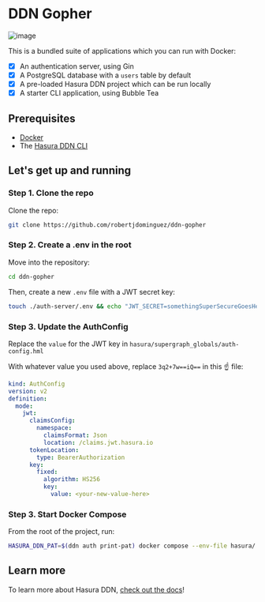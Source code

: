 # DDN Gopher

![image](https://github.com/user-attachments/assets/e46e2cb8-07fd-4cf1-a919-6212291a4313)

This is a bundled suite of applications which you can run with Docker:

- [x] An authentication server, using Gin
- [x] A PostgreSQL database with a `users` table by default
- [x] A pre-loaded Hasura DDN project which can be run locally
- [x] A starter CLI application, using Bubble Tea

## Prerequisites

- [Docker](https://docs.docker.com/engine/install/)
- The [Hasura DDN CLI](https://hasura.io/docs/3.0/cli/installation)

## Let's get up and running

### Step 1. Clone the repo

Clone the repo:

```bash
git clone https://github.com/robertjdominguez/ddn-gopher
```

### Step 2. Create a .env in the root

Move into the repository:

```bash
cd ddn-gopher
```

Then, create a new `.env` file with a JWT secret key:

```bash
touch ./auth-server/.env && echo "JWT_SECRET=somethingSuperSecureGoesHere!" > ./auth-server/.env
```

### Step 3. Update the AuthConfig

Replace the `value` for the JWT key in `hasura/supergraph_globals/auth-config.hml`

With whatever value you used above, replace `3q2+7w==iQ==` in this ☝️ file:

```yaml
kind: AuthConfig
version: v2
definition:
  mode:
    jwt:
      claimsConfig:
        namespace:
          claimsFormat: Json
          location: /claims.jwt.hasura.io
      tokenLocation:
        type: BearerAuthorization
      key:
        fixed:
          algorithm: HS256
          key:
            value: <your-new-value-here>
```

### Step 3. Start Docker Compose

From the root of the project, run:

```bash
HASURA_DDN_PAT=$(ddn auth print-pat) docker compose --env-file hasura/.env up --build --watch
```

## Learn more

To learn more about Hasura DDN, [check out the docs](https://hasura.io/docs)!
